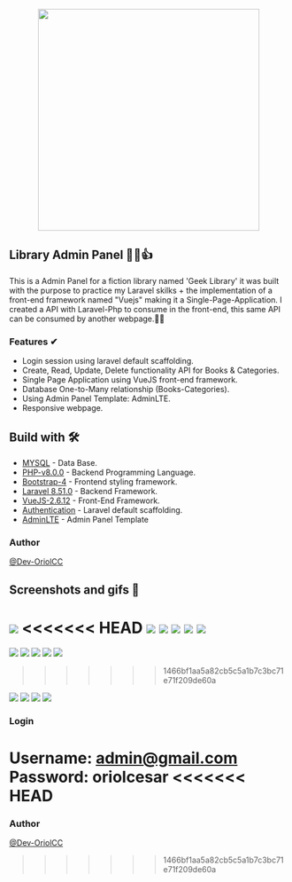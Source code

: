 <p align="center"><a href="https://laravel.com" target="_blank"><img src="https://raw.githubusercontent.com/laravel/art/master/logo-lockup/5%20SVG/2%20CMYK/1%20Full%20Color/laravel-logolockup-cmyk-red.svg" width="400"></a></p>

## Library Admin Panel 📕😎👍

This is a Admin Panel for a fiction library named 'Geek Library' it was built with the purpose to practice my Laravel skilks + the implementation of a front-end framework named "Vuejs" making it a Single-Page-Application.
I created a API with Laravel-Php to consume in the front-end, this same API can be consumed by another webpage.🙂😀

### Features ✔
* Login session using laravel default scaffolding.
* Create, Read, Update, Delete functionality API for Books & Categories.
* Single Page Application using VueJS front-end framework.
* Database One-to-Many relationship (Books-Categories).
* Using Admin Panel Template: AdminLTE.
* Responsive webpage.

## Build with 🛠️
* [MYSQL](https://www.mysql.com) - Data Base.
* [PHP-v8.0.0](https://www.php.net) - Backend Programming Language.
* [Bootstrap-4](https://getbootstrap.com) - Frontend styling framework.
* [Laravel 8.51.0](https://laravel.com) - Backend Framework.
* [VueJS-2.6.12]('https://vuejs.org/) - Front-End Framework.
* [Authentication]('https://laravel.com/docs/7.x/authentication') - Laravel default scaffolding.
* [AdminLTE]('https://github.com/ColorlibHQ/AdminLTE') - Admin Panel Template


### Author 
[@Dev-OriolCC](https://github.com/Dev-OriolCC)

## Screenshots and gifs 📸
![](screenshots/ss_1.PNG)
<<<<<<< HEAD
![](screenshots/ss_2.PNG)
![](screenshots/ss_4.PNG)
![](screenshots/ss_5.PNG)
![](screenshots/ss_6.PNG)
![](screenshots/ss_3.PNG)
=======
![](screenshots/ss_2.png)
![](screenshots/ss_3.png)
![](screenshots/ss_4.png)
![](screenshots/ss_5.png)
![](screenshots/ss_6.png)
>>>>>>> 1466bf1aa5a82cb5c5a1b7c3bc71e71f209de60a

![](gifs/library-1.gif)
![](gifs/library-2.gif)
![](gifs/library-3.gif)
![](gifs/library-4.gif)

### Login
Username: admin@gmail.com
Password: oriolcesar
<<<<<<< HEAD
=======

### Author 
[@Dev-OriolCC](https://github.com/Dev-OriolCC)
>>>>>>> 1466bf1aa5a82cb5c5a1b7c3bc71e71f209de60a
